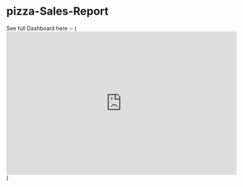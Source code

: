 # pizza-Sales-Report
See full Dashboard here :- (<iframe title="Pizza Sales" width="600" height="373.5" src="https://app.powerbi.com/view?r=eyJrIjoiMzViMDQwNzQtZjVkNS00OGJmLTkyNjMtY2M5YTg2YjE2NTM2IiwidCI6ImUxNGU3M2ViLTUyNTEtNDM4OC04ZDY3LThmOWYyZTJkNWE0NiIsImMiOjEwfQ%3D%3D" frameborder="0" allowFullScreen="true"></iframe>)



